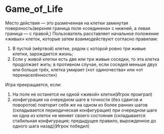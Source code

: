 # Game_of_Life
Место действия — это размеченная на клетки замкнутая поверхность(верхняя граница поля «соединена» с нижней, а левая граница — с правой,)
Пользователь расставляет начальное положение «живых» клеток, которые затем взаимодействуют согласно правилам:
  1) В пустой (мёртвой) клетке, рядом с которой ровно три живые клетки, зарождается жизнь;
  2) Если у живой клетки есть две или три живые соседки, то эта клетка продолжает жить; в противном случае, если соседей меньше двух или больше трёх, клетка умирает («от                одиночества» или «от перенаселённости»)

Игра прекращается, если:
  1) На поле не останется ни одной «живой» клетки(Игрок проиграл)
  2) конфигурация на очередном шаге в точности (без сдвигов и поворотов) повторит себя же на одном из более ранних шагов (складывается периодическая конфигурация)
при очередном шаге ни одна из клеток не меняет своего состояния (складывается стабильная конфигурация; предыдущее правило, вырожденное до одного шага назад)(Игрок победил)
